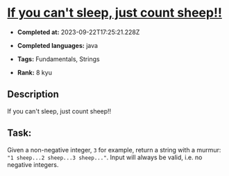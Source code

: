 # [If you can't sleep, just count sheep!!](https://www.codewars.com/kata/5b077ebdaf15be5c7f000077)

- **Completed at:** 2023-09-22T17:25:21.228Z

- **Completed languages:** java

- **Tags:** Fundamentals, Strings

- **Rank:** 8 kyu

## Description

If you can't sleep, just count sheep!!

## Task:
Given a non-negative integer, `3` for example, return a string with a murmur: `"1 sheep...2 sheep...3 sheep..."`.  Input will always be valid, i.e. no negative integers.
